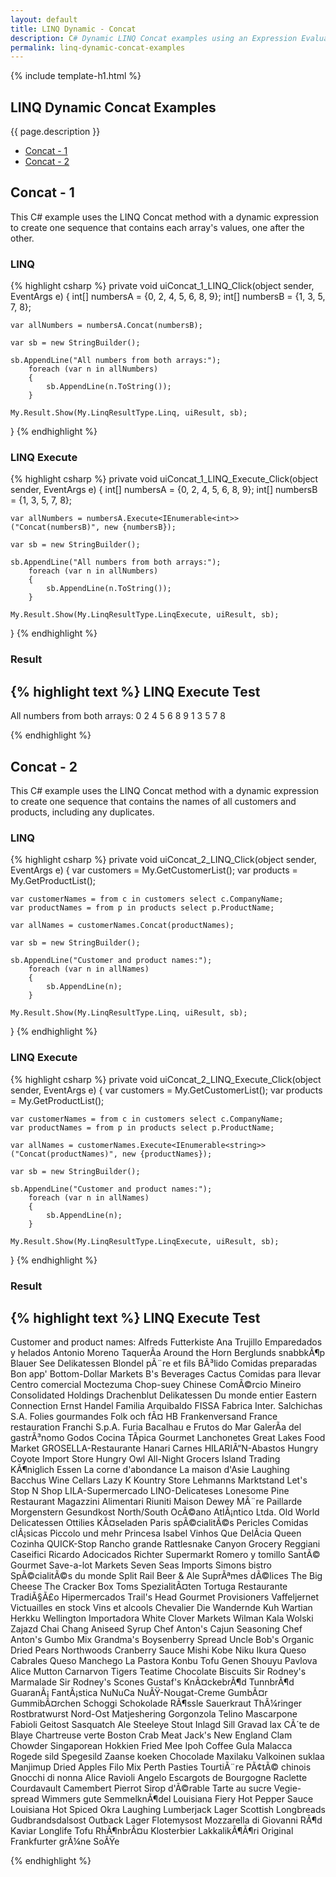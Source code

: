 ```yaml
---
layout: default
title: LINQ Dynamic - Concat
description: C# Dynamic LINQ Concat examples using an Expression Evaluator.
permalink: linq-dynamic-concat-examples
---
```


{% include template-h1.html %}

## LINQ Dynamic Concat Examples
{{ page.description }}

- [Concat - 1](#concat---1)
- [Concat - 2](#concat---2)

## Concat - 1
This C# example uses the LINQ Concat method with a dynamic expression to create one sequence that contains each array's values, one after the other.

### LINQ
{% highlight csharp %}
private void uiConcat_1_LINQ_Click(object sender, EventArgs e)
{
	int[] numbersA = {0, 2, 4, 5, 6, 8, 9};
	int[] numbersB = {1, 3, 5, 7, 8};

	var allNumbers = numbersA.Concat(numbersB);

	var sb = new StringBuilder();

	sb.AppendLine("All numbers from both arrays:");
		foreach (var n in allNumbers)
		{
			sb.AppendLine(n.ToString());
		}

	My.Result.Show(My.LinqResultType.Linq, uiResult, sb);
}
{% endhighlight %}

### LINQ Execute
{% highlight csharp %}
private void uiConcat_1_LINQ_Execute_Click(object sender, EventArgs e)
{
	int[] numbersA = {0, 2, 4, 5, 6, 8, 9};
	int[] numbersB = {1, 3, 5, 7, 8};

	var allNumbers = numbersA.Execute<IEnumerable<int>>("Concat(numbersB)", new {numbersB});

	var sb = new StringBuilder();

	sb.AppendLine("All numbers from both arrays:");
		foreach (var n in allNumbers)
		{
			sb.AppendLine(n.ToString());
		}

	My.Result.Show(My.LinqResultType.LinqExecute, uiResult, sb);
}
{% endhighlight %}

### Result
{% highlight text %}
LINQ Execute Test
------------------------------
All numbers from both arrays: 
0 
2 
4 
5 
6 
8 
9 
1 
3 
5 
7 
8

{% endhighlight %}

## Concat - 2
This C# example uses the LINQ Concat method with a dynamic expression to create one sequence that contains the names of all customers and products, including any duplicates.

### LINQ
{% highlight csharp %}
private void uiConcat_2_LINQ_Click(object sender, EventArgs e)
{
	var customers = My.GetCustomerList();
	var products = My.GetProductList();

	var customerNames = from c in customers select c.CompanyName;
	var productNames = from p in products select p.ProductName;

	var allNames = customerNames.Concat(productNames);

	var sb = new StringBuilder();

	sb.AppendLine("Customer and product names:");
		foreach (var n in allNames)
		{
			sb.AppendLine(n);
		}

	My.Result.Show(My.LinqResultType.Linq, uiResult, sb);
}
{% endhighlight %}

### LINQ Execute
{% highlight csharp %}
private void uiConcat_2_LINQ_Execute_Click(object sender, EventArgs e)
{
	var customers = My.GetCustomerList();
	var products = My.GetProductList();

	var customerNames = from c in customers select c.CompanyName;
	var productNames = from p in products select p.ProductName;

	var allNames = customerNames.Execute<IEnumerable<string>>("Concat(productNames)", new {productNames});

	var sb = new StringBuilder();

	sb.AppendLine("Customer and product names:");
		foreach (var n in allNames)
		{
			sb.AppendLine(n);
		}

	My.Result.Show(My.LinqResultType.LinqExecute, uiResult, sb);
}
{% endhighlight %}

### Result
{% highlight text %}
LINQ Execute Test
------------------------------
Customer and product names:
Alfreds Futterkiste
Ana Trujillo Emparedados y helados
Antonio Moreno TaquerÃ­a
Around the Horn
Berglunds snabbkÃ¶p
Blauer See Delikatessen
Blondel pÃ¨re et fils
BÃ³lido Comidas preparadas
Bon app'
Bottom-Dollar Markets
B's Beverages
Cactus Comidas para llevar
Centro comercial Moctezuma
Chop-suey Chinese
ComÃ©rcio Mineiro
Consolidated Holdings
Drachenblut Delikatessen
Du monde entier
Eastern Connection
Ernst Handel
Familia Arquibaldo
FISSA Fabrica Inter. Salchichas S.A.
Folies gourmandes
Folk och fÃ¤ HB
Frankenversand
France restauration
Franchi S.p.A.
Furia Bacalhau e Frutos do Mar
GalerÃ­a del gastrÃ³nomo
Godos Cocina TÃ­pica
Gourmet Lanchonetes
Great Lakes Food Market
GROSELLA-Restaurante
Hanari Carnes
HILARIÃ“N-Abastos
Hungry Coyote Import Store
Hungry Owl All-Night Grocers
Island Trading
KÃ¶niglich Essen
La corne d'abondance
La maison d'Asie
Laughing Bacchus Wine Cellars
Lazy K Kountry Store
Lehmanns Marktstand
Let's Stop N Shop
LILA-Supermercado
LINO-Delicateses
Lonesome Pine Restaurant
Magazzini Alimentari Riuniti
Maison Dewey MÃ¨re Paillarde
Morgenstern Gesundkost
North/South
OcÃ©ano AtlÃ¡ntico Ltda.
Old World Delicatessen
Ottilies KÃ¤seladen
Paris spÃ©cialitÃ©s
Pericles Comidas clÃ¡sicas
Piccolo und mehr
Princesa Isabel Vinhos
Que DelÃ­cia
Queen Cozinha
QUICK-Stop
Rancho grande
Rattlesnake Canyon Grocery
Reggiani Caseifici
Ricardo Adocicados
Richter Supermarkt
Romero y tomillo SantÃ© Gourmet
Save-a-lot Markets
Seven Seas Imports
Simons bistro
SpÃ©cialitÃ©s du monde
Split Rail Beer & Ale
SuprÃªmes dÃ©lices
The Big Cheese
The Cracker Box
Toms SpezialitÃ¤ten
Tortuga Restaurante
TradiÃ§Ã£o Hipermercados
Trail's Head Gourmet Provisioners
Vaffeljernet
Victuailles en stock
Vins et alcools Chevalier
Die Wandernde Kuh
Wartian Herkku
Wellington Importadora
White Clover Markets
Wilman Kala
Wolski Zajazd
Chai
Chang
Aniseed Syrup
Chef Anton's Cajun Seasoning
Chef Anton's Gumbo Mix
Grandma's Boysenberry Spread
Uncle Bob's Organic Dried Pears
Northwoods Cranberry Sauce
Mishi Kobe Niku
Ikura
Queso Cabrales
Queso Manchego La Pastora
Konbu
Tofu
Genen Shouyu
Pavlova
Alice Mutton
Carnarvon Tigers
Teatime Chocolate Biscuits
Sir Rodney's Marmalade 
Sir Rodney's Scones 
Gustaf's KnÃ¤ckebrÃ¶d 
TunnbrÃ¶d 
GuaranÃ¡ FantÃ¡stica 
NuNuCa NuÃŸ-Nougat-Creme 
GumbÃ¤r GummibÃ¤rchen 
Schoggi Schokolade 
RÃ¶ssle Sauerkraut 
ThÃ¼ringer Rostbratwurst 
Nord-Ost Matjeshering 
Gorgonzola Telino 
Mascarpone Fabioli 
Geitost 
Sasquatch Ale 
Steeleye Stout 
Inlagd Sill 
Gravad lax 
CÃ´te de Blaye 
Chartreuse verte 
Boston Crab Meat 
Jack's New England Clam Chowder 
Singaporean Hokkien Fried Mee 
Ipoh Coffee 
Gula Malacca 
Rogede sild 
Spegesild 
Zaanse koeken 
Chocolade 
Maxilaku 
Valkoinen suklaa 
Manjimup Dried Apples 
Filo Mix 
Perth Pasties 
TourtiÃ¨re 
PÃ¢tÃ© chinois 
Gnocchi di nonna Alice 
Ravioli Angelo 
Escargots de Bourgogne 
Raclette Courdavault 
Camembert Pierrot 
Sirop d'Ã©rable 
Tarte au sucre 
Vegie-spread 
Wimmers gute SemmelknÃ¶del 
Louisiana Fiery Hot Pepper Sauce 
Louisiana Hot Spiced Okra 
Laughing Lumberjack Lager 
Scottish Longbreads 
Gudbrandsdalsost 
Outback Lager 
Flotemysost 
Mozzarella di Giovanni 
RÃ¶d Kaviar 
Longlife Tofu 
RhÃ¶nbrÃ¤u Klosterbier 
LakkalikÃ¶Ã¶ri 
Original Frankfurter grÃ¼ne SoÃŸe

{% endhighlight %}
